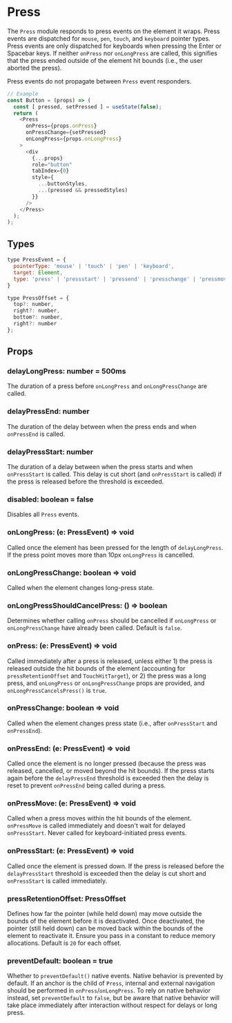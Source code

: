 # Press

The `Press` module responds to press events on the element it wraps. Press
events are dispatched for `mouse`, `pen`, `touch`, and `keyboard` pointer types.
Press events are only dispatched for keyboards when pressing the Enter or
Spacebar keys. If neither `onPress` nor `onLongPress` are called, this signifies
that the press ended outside of the element hit bounds (i.e., the user aborted
the press).

Press events do not propagate between `Press` event responders.

```js
// Example
const Button = (props) => (
  const [ pressed, setPressed ] = useState(false);
  return (
    <Press
      onPress={props.onPress}
      onPressChange={setPressed}
      onLongPress={props.onLongPress}
    >
      <div
        {...props}
        role="button"
        tabIndex={0}
        style={
          ...buttonStyles,
          ...(pressed && pressedStyles)
        }}
      />
    </Press>
  );
);
```

## Types

```js
type PressEvent = {
  pointerType: 'mouse' | 'touch' | 'pen' | 'keyboard',
  target: Element,
  type: 'press' | 'pressstart' | 'pressend' | 'presschange' | 'pressmove' | 'longpress' | 'longpresschange'
}

type PressOffset = {
  top?: number,
  right?: number,
  bottom?: number,
  right?: number
};
```

## Props

### delayLongPress: number = 500ms

The duration of a press before `onLongPress` and `onLongPressChange` are called.

### delayPressEnd: number

The duration of the delay between when the press ends and when `onPressEnd` is
called.

### delayPressStart: number

The duration of a delay between when the press starts and when `onPressStart` is
called. This delay is cut short (and `onPressStart` is called) if the press is
released before the threshold is exceeded.

### disabled: boolean = false

Disables all `Press` events.

### onLongPress: (e: PressEvent) => void

Called once the element has been pressed for the length of `delayLongPress`. If
the press point moves more than 10px `onLongPress` is cancelled.

### onLongPressChange: boolean => void

Called when the element changes long-press state.

### onLongPressShouldCancelPress: () => boolean

Determines whether calling `onPress` should be cancelled if `onLongPress` or
`onLongPressChange` have already been called. Default is `false`.

### onPress: (e: PressEvent) => void

Called immediately after a press is released, unless either 1) the press is
released outside the hit bounds of the element (accounting for
`pressRetentionOffset` and `TouchHitTarget`), or 2) the press was a long press,
and `onLongPress` or `onLongPressChange` props are provided, and
`onLongPressCancelsPress()` is `true`.

### onPressChange: boolean => void

Called when the element changes press state (i.e., after `onPressStart` and
`onPressEnd`).

### onPressEnd: (e: PressEvent) => void

Called once the element is no longer pressed (because the press was released,
cancelled, or moved beyond the hit bounds). If the press starts again before the
`delayPressEnd` threshold is exceeded then the delay is reset to prevent
`onPressEnd` being called during a press.

### onPressMove: (e: PressEvent) => void

Called when a press moves within the hit bounds of the element. `onPressMove` is
called immediately and doesn't wait for delayed `onPressStart`. Never called for
keyboard-initiated press events.  

### onPressStart: (e: PressEvent) => void

Called once the element is pressed down. If the press is released before the
`delayPressStart` threshold is exceeded then the delay is cut short and
`onPressStart` is called immediately.

### pressRetentionOffset: PressOffset

Defines how far the pointer (while held down) may move outside the bounds of the
element before it is deactivated. Once deactivated, the pointer (still held
down) can be moved back within the bounds of the element to reactivate it.
Ensure you pass in a constant to reduce memory allocations. Default is `20` for
each offset.

### preventDefault: boolean = true

Whether to `preventDefault()` native events. Native behavior is prevented by
default. If an anchor is the child of `Press`, internal and external navigation
should be performed in `onPress`/`onLongPress`. To rely on native behavior
instead, set `preventDefault` to `false`, but be aware that native behavior will
take place immediately after interaction without respect for delays or long
press.
